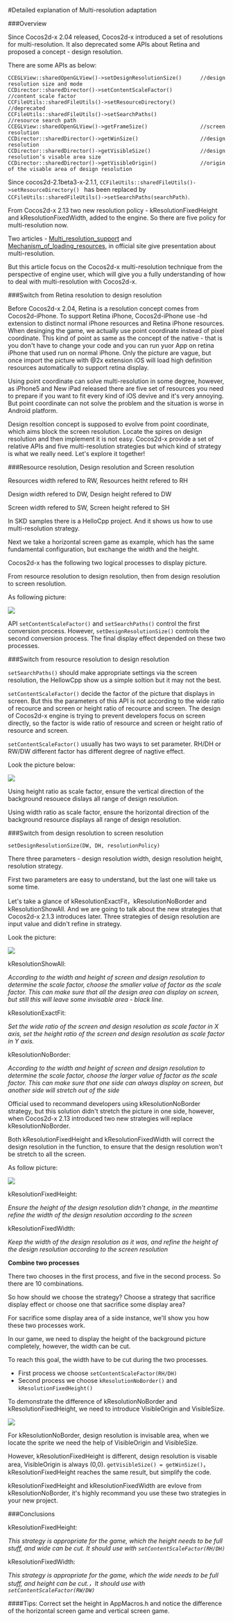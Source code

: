 #Detailed explanation of Multi-resolution adaptation

###Overview

Since Cocos2d-x 2.04 released, Cocos2d-x introduced a set of resolutions for multi-resolution. It also deprecated some APIs about Retina and proposed a concept - design resolution.

There are some APIs as below:
```
CCEGLView::sharedOpenGLView()->setDesignResolutionSize()      //design resolution size and mode
CCDirector::sharedDirector()->setContentScaleFactor()         //content scale factor
CCFileUtils::sharedFileUtils()->setResourceDirectory()        //deprecated
CCFileUtils::sharedFileUtils()->setSearchPaths()              //resource search path
CCEGLView::sharedOpenGLView()->getFrameSize()                 //screen resolution
CCDirector::sharedDirector()->getWinSize()                    //design resolution
CCDirector::sharedDirector()->getVisibleSize()                //design resolution’s visable area size
CCDirector::sharedDirector()->getVisibleOrigin()              //origin of the visable area of design resolution
```
Since cocos2d-2.1beta3-x-2.1.1, ```CCFileUtils::sharedFileUtils()->setResourceDirectory() ``` has been replaced by ```CCFileUtils::sharedFileUtils()->setSearchPaths(searchPath)```.



From Cocos2d-x 2.13 two new resolution policy - kResolutionFixedHeight and kResolutionFixedWidth, added to the engine. So there are five policy for multi-resolution now.

Two articles - [Multi_resolution_support](http://www.cocos2d-x.org/projects/Cocos2d-x/wiki/Multi_resolution_support) and [Mechanism_of_loading_resources](http://www.cocos2d-x.org/projects/Cocos2d-x/wiki/Mechanism_of_loading_resources), 
in official site give presentation about multi-resolution.

But this article focus on the Cocos2d-x multi-resolution technique from the perspective of engine user, which will give you a fully understanding of how to deal with multi-resolution 
with Cocos2d-x.

###Switch from Retina resolution to design resolution

Before Cocos2d-x 2.04, Retina is a resolution concept comes from Cocos2d-iPhone. To support Retina iPhone, Cocos2d-iPhone use -hd extension to distinct normal iPhone resources and Retina 
iPhone resources. When desinging the game, we actually use point coordinate instead of pixel coordinate. This kind of point as same as the concept of the native - that is you don't have to 
change your code and you can run yuor App on retina iPhone that used run on normal iPhone. Only the picture are vague, but once import the picture with @2x extension iOS will load high definition 
resources automatically to support retina display.

Using point coordinate can solve multi-resolution in some degree, however, as iPhone5 and New iPad released there are five set of resources you need to prepare if you want to fit every kind of iOS devive and it's very annoying.
But point coordinate can not solve the problem and the situation is worse in Android platform.

Design resoltion concept is supposed to evolve from point coordinate, which aims block the screen resolution. Locate the spires on design resolution and then implement it is not easy. Cocos2d-x provide a set of relative APIs and five
multi-resolution strategies but which kind of strategy is what we really need. Let's explore it together!

###Resource resolution, Design resolution and Screen resolution

Resources width refered to RW, Resources heitht refered to RH

Design width refered to DW, Design height refered to DW

Screen width refered to SW, Screen height refered to SH

In SKD samples there is a HelloCpp project. And it shows us how to use multi-resolution strategy.

Next we take a horizontal screen game as example, which has the same fundamental configuration, but exchange the width and the height.

Cocos2d-x has the following two logical processes to display picture.

From resource resolution to design resolution, then from design resolution to screen resolution.

As following picture:

![](resources/pc1.png)

API ```setContentScaleFactor()``` and ```setSearchPaths()``` control the first conversion process. However, ```setDesignResolutionSize()``` 
controls the second conversion process. The final display effect depended on these two processes.

###Switch from resource resolution to design resolution

```setSearchPaths()``` should make appropriate settings via the screen resolution, the HellowCpp show us a simple soltion but it may not the best.

```setContentScaleFactor()``` decide the factor of the picture that displays in screen. But this the parameters of this API is not according to the
wide ratio of recource and screen or height ratio of recource and screen. The design of Cocos2d-x engine is trying to prevent developers focus on screen 
directly, so the factor is wide ratio of resource and screen or height ratio of resource and screen.

```setContentScaleFactor()``` usually has two ways to set parameter. RH/DH or RW/DW different factor has different degree of nagtive effect.

Look the picture below:

![](resources/pc2.png)

Using height ratio as scale factor, ensure the vertical direction of the background resouece dislays all range of design resolution.

Using width ratio as scale factor, ensure the horizontal direction of the background resource displays all range of design resolution.

###Switch from design resolution to screen resolution

```setDesignResolutionSize(DW, DH, resolutionPolicy)```

There three parameters - design resolution width, design resolution height, resolution strategy. 

First two parameters are easy to understand, but the last one will take us some time.

Let's take a glance of kResolutionExactFit，kResolutionNoBorder and kResolutionShowAll. And we are going to talk about the new strategies 
that Cocos2d-x 2.1.3 introduces later. Three strategies of design resolution are input value and didn't refine in strategy.

Look the picture:

![](resources/pc3.png)

kResolutionShowAll: 

*According to the width and height of screen and design resolution to determine the scale factor, choose the smaller value of factor as the scale factor. 
This can make sure that all the design area can display on screen, but still this will leave some invisable area - black line.*

kResolutionExactFit:

*Set the wide ratio of the screen and design resolution as scale factor in X axis, set the height ratio of the screen and design resolution as scale factor in Y axis.*

kResolutionNoBorder:

*According to the width and height of screen and design resolution to determine the scale factor, choose the larger value of factor as the scale factor. 
This can make sure that one side can always display on screen, but another side will stretch out of the side*

Official used to recommand developers using kResolutionNoBorder strategy, but this solution didn't stretch the picture in one side, however, when Cocos2d-x 2.13 introduced 
two new strategies will replace kResolutionNoBorder.

Both kResolutionFixedHeight and kResolutionFixedWidth will correct the design resolution in the function, to ensure that the design resolution won't be stretch to all the screen.

As follow picture:

![](resources/pc4.png)

kResolutionFixedHeight:

*Ensure the height of the design resolution didn't change, in the meantime refine the width of the design resolution according to the screen*

kResolutionFixedWidth:

*Keep the width of the design resolution as it was, and refine the height of the design resolution according to the screen resolution*

**Combine two processes**

There two chooses in the first process, and five in the second process. So there are 10 combinations.

So how should we choose the strategy? Choose a strategy that sacrifice display effect or choose one that sacrifice some display area?

For sacrifice some display area of a side instance, we'll show you how these two processes work.

In our game, we need to display the height of the background picture completely, however, the width can be cut.

To reach this goal, the width have to be cut during the two processes.

- First process we choose ```setContentScaleFactor(RH/DH)```
- Second process we choose ```kResolutionNoBorder()``` and ```kResolutionFixedHeight()```

To demonstrate the difference of kResolutionNoBorder and kResolutionFixedHeight, we need to introduce VisibleOrigin and VisibleSize.

![](resources/pc5.png)

For kResolutionNoBorder, design resolution is invisable area, when we locate the sprite we need the help of VisibleOrigin and VisibleSize.

However, kResolutionFixedHeight is different, design resolution is visable area, VisibleOrigin is always (0,0).
```getVisibleSize() = getWinSize()```，kResolutionFixedHeight reaches the same result, but simplify the code.

kResolutionFixedHeight and kResolutionFixedWidth are evlove from kResolutionNoBorder, it's highly recommand you use these two strategies in 
your new project.

###Conclusions

kResolutionFixedHeight:

*This strategy is appropriate for the game, which the height needs to be full stuff, and wide can be cut. It should use with ```setContentScaleFactor(RH/DH)```*

kResolutionFixedWidth:

*This strategy is appropriate for the game, which the wide needs to be full stuff, and height can be cut.，It should use with ```setContentScaleFactor(RW/DW)```*

####Tips: Correct set the height in AppMacros.h and notice the difference of the horizontal screen game and vertical screen game.
